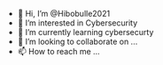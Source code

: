 - 👋 Hi, I’m @Hibobulle2021
- 👀 I’m interested in Cybersecurity
- 🌱 I’m currently learning cybersecurty 
- 💞️ I’m looking to collaborate on ...
- 📫 How to reach me ...

<!---
Hibobulle2021/Hibobulle2021 is a ✨ special ✨ repository because its `README.md` (this file) appears on your GitHub profile.
You can click the Preview link to take a look at your changes.
--->
